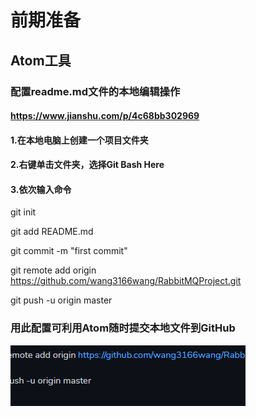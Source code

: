 # 前期准备

## Atom工具

### 配置readme.md文件的本地编辑操作

#### https://www.jianshu.com/p/4c68bb302969

#### 1.在本地电脑上创建一个项目文件夹

#### 2.右键单击文件夹，选择Git Bash Here

#### 3.依次输入命令

git init

git add README.md

git commit -m "first commit"

git remote add origin https://github.com/wang3166wang/RabbitMQProject.git

git push -u origin master

### 用此配置可利用Atom随时提交本地文件到GitHub



![image-20220901120320260](assets/image-20220901120320260.png)
